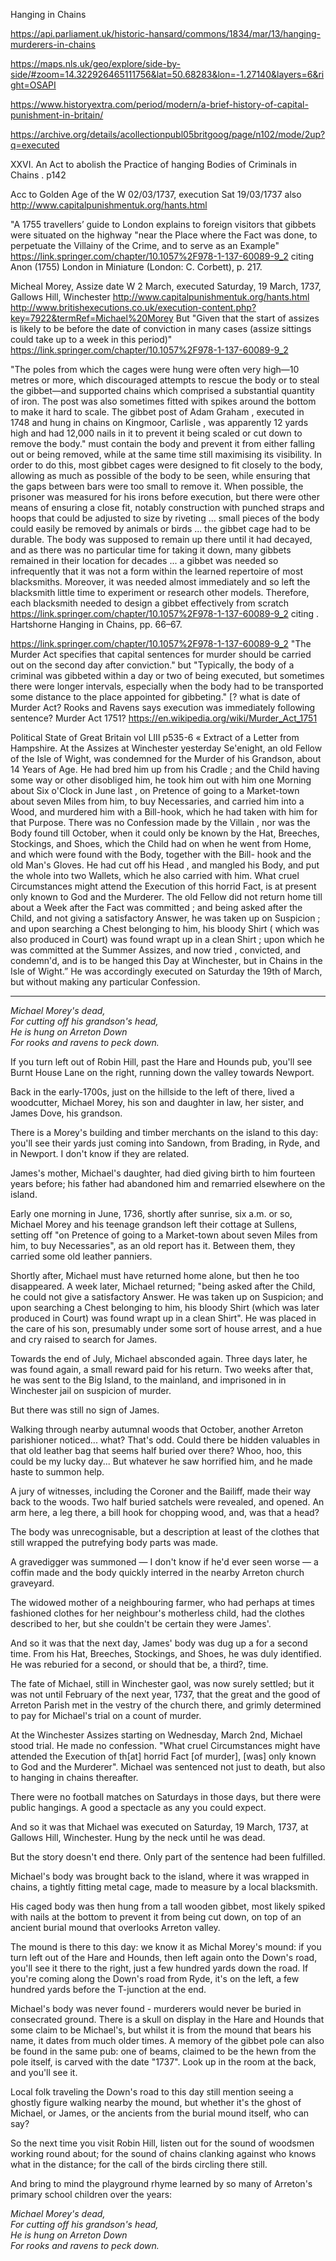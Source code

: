 Hanging in Chains

https://api.parliament.uk/historic-hansard/commons/1834/mar/13/hanging-murderers-in-chains

https://maps.nls.uk/geo/explore/side-by-side/#zoom=14.322926465111756&lat=50.68283&lon=-1.27140&layers=6&right=OSAPI

https://www.historyextra.com/period/modern/a-brief-history-of-capital-punishment-in-britain/

https://archive.org/details/acollectionpubl05britgoog/page/n102/mode/2up?q=executed

XXVI. An Act to abolish the Practice of hanging Bodies of Criminals in Chains . p142

Acc to  Golden Age of the W 02/03/1737, execution Sat 19/03/1737 also http://www.capitalpunishmentuk.org/hants.html



"A 1755 travellers’ guide to London explains to foreign visitors that gibbets were situated on the highway "near the Place where the Fact was done, to perpetuate the Villainy of the Crime, and to serve as an Example" https://link.springer.com/chapter/10.1057%2F978-1-137-60089-9_2 citing Anon (1755) London in Miniature (London: C. Corbett), p. 217.

Micheal Morey, Assize date W 2 March, executed Saturday, 19 March, 1737, Gallows Hill, Winchester http://www.capitalpunishmentuk.org/hants.html
http://www.britishexecutions.co.uk/execution-content.php?key=7922&termRef=Michael%20Morey
But "Given that the start of assizes is likely to be before the date of conviction in many cases (assize sittings could take up to a week in this period)" https://link.springer.com/chapter/10.1057%2F978-1-137-60089-9_2

"The poles from which the cages were hung were often very high—10 metres or more, which discouraged attempts to rescue the body or to steal the gibbet—and supported chains which comprised a substantial quantity of iron. The post was also sometimes fitted with spikes around the bottom to make it hard to scale. The gibbet post of Adam Graham , executed in 1748 and hung in chains on Kingmoor, Carlisle , was apparently 12 yards high and had 12,000 nails in it to prevent it being scaled or cut down to remove the body." must contain the body and prevent it from either falling out or being removed, while at the same time still maximising its visibility. In order to do this, most gibbet cages were designed to fit closely to the body, allowing as much as possible of the body to be seen, while ensuring that the gaps between bars were too small to remove it. When possible, the prisoner was measured for his irons before execution, but there were other means of ensuring a close fit, notably construction with punched straps and hoops that could be adjusted to size by riveting ... small pieces of the body could easily be removed by animals or birds ... the gibbet cage had to be durable. The body was supposed to remain up there until it had decayed, and as there was no particular time for taking it down, many gibbets remained in their location for decades ...  a gibbet was needed so infrequently that it was not a form within the learned repertoire of most blacksmiths. Moreover, it was needed almost immediately and so left the blacksmith little time to experiment or research other models. Therefore, each blacksmith needed to design a gibbet effectively from scratch https://link.springer.com/chapter/10.1057%2F978-1-137-60089-9_2 citing .
Hartshorne Hanging in Chains, pp. 66–67.

https://link.springer.com/chapter/10.1057%2F978-1-137-60089-9_2 "The Murder Act specifies that capital sentences for murder should be carried out on the second day after conviction." but "Typically, the body of a criminal was gibbeted within a day or two of being executed, but sometimes there were longer intervals, especially when the body had to be transported some distance to the place appointed for gibbeting." [? what is date of Murder Act?  Rooks and Ravens says execution was immediately following sentence? Murder Act 1751? https://en.wikipedia.org/wiki/Murder_Act_1751 

Political State of Great Britain vol LIII p535-6
« Extract of a Letter from Hampshire.
At the Assizes at Winchester yesterday Se'enight,
an old Fellow of the Isle of Wight, was condemned for the Murder of his Grandson, about 14 Years of Age. He had bred him up from his Cradle ; and the Child having some way or other disobliged him, he took him out with him one Morning about Six o'Clock in June last , on Pretence of going to a
Market-town about seven Miles from him, to buy Necessaries, and carried him into a Wood, and murdered him with a Bill-hook, which he had taken with him for that Purpose. There was no Confession made by the Villain , nor was the Body found till October, when it could only be known by the Hat, Breeches, Stockings, and Shoes, which the Child had on when he went from Home, and which were found with the Body, together with the Bill- hook and the old Man's Gloves. He had cut off his Head , and mangled his Body, and put the whole into two Wallets, which he also carried with him. What cruel Circumstances might attend the Execution of this horrid Fact, is at present only known to God and the Murderer. The old Fellow did not return home till about a Week after the Fact was committed ; and being asked after the Child, and not giving a satisfactory Answer, he
was taken up on Suspicion ; and upon searching a Chest belonging to him, his bloody Shirt ( which was also produced in Court) was found wrapt up in a clean Shirt ; upon which he was committed at the Summer Assizes, and now tried , convicted, and condemn'd, and is to be hanged this Day at Winchester, but in Chains in the Isle of Wight.”
He was accordingly executed on Saturday the 19th of
March, but without making any particular Confession.


---


*Michael Morey's dead,  
For cutting off his grandson's head,  
He is hung on Arreton Down  
For rooks and ravens to peck down.*  
  
If you turn left out of Robin Hill, past the Hare and Hounds pub, you'll see Burnt House Lane on the right, running down the valley towards Newport.  
  
Back in the early-1700s, just on the hillside to the left of there, lived a woodcutter, Michael Morey, his son and daughter in law, her sister, and James Dove, his grandson.  
  
There is a Morey's building and timber merchants on the island to this day: you'll see their yards just coming into Sandown, from Brading, in Ryde, and in Newport. I don't know if they are related.  
  
James's mother, Michael's daughter, had died giving birth to him fourteen years before; his father had abandoned him and remarried elsewhere on the island.  
  
Early one morning in June, 1736, shortly after sunrise, six a.m. or so, Michael Morey and his teenage grandson left their cottage at Sullens, setting off "on Pretence of going to a Market-town about seven Miles from him, to buy Necessaries", as an old report has it. Between them, they carried some old leather panniers.  
  
Shortly after, Michael must have returned home alone, but then he too disappeared. A week later, Michael returned; "being asked after the Child, he could not give a satisfactory Answer. He was taken up on Suspicion; and upon searching a Chest belonging to him, his bloody Shirt (which was later produced in Court) was found wrapt up in a clean Shirt". He was placed in the care of his son, presumably under some sort of house arrest, and a hue and cry raised to search for James.  
  
Towards the end of July, Michael absconded again. Three days later, he was found again, a small reward paid for his return. Two weeks after that, he was sent to the Big Island, to the mainland, and imprisoned in in Winchester jail on suspicion of murder.  
  
But there was still no sign of James.  
  
Walking through nearby autumnal woods that October, another Arreton parishioner noticed... what? That's odd. Could there be hidden valuables in that old leather bag that seems half buried over there?  Whoo, hoo, this could be my lucky day... But whatever he saw horrified him, and he made haste to summon help.  
  
A jury of witnesses, including the Coroner and the Bailiff, made their way back to the woods. Two half buried satchels were revealed, and opened. An arm here, a leg there, a bill hook for chopping wood, and, was that a head? 
  
The body was unrecognisable, but a description at least of the clothes that still wrapped the putrefying body parts was made.  
  
A gravedigger was summoned — I don't know if he'd ever seen worse — a coffin made and the body quickly interred in the nearby Arreton church graveyard.  

The widowed mother of a neighbouring farmer, who had perhaps at times fashioned clothes for her neighbour's motherless child, had the clothes described to her, but she couldn't be certain they were James'.  
  
And so it was that the next day, James' body was dug up a for a second time. From his Hat, Breeches, Stockings, and Shoes, he was duly identified. He was reburied for a second, or should that be, a third?, time.  
  
The fate of Michael, still in Winchester gaol, was now surely settled; but it was not until February of the next year, 1737, that the great and the good of Arreton Parish met in the vestry of the church there, and grimly determined to pay for Michael's trial on a count of murder.  
  
At the Winchester Assizes starting on Wednesday, March 2nd, Michael stood trial. He made no confession. "What cruel Circumstances might have attended the Execution of th[at] horrid Fact [of murder], [was] only known to God and the Murderer". Michael was sentenced not just to death, but also to hanging in chains thereafter.  
  
There were no football matches on Saturdays in those days, but there were public hangings. A good a spectacle as any you could expect.  
  
And so it was that Michael was executed on Saturday, 19 March, 1737, at Gallows Hill, Winchester.  Hung by the neck until he was dead.  
  
But the story doesn't end there. Only part of the sentence had been fulfilled.  
  
Michael's body was brought back to the island, where it was wrapped in chains, a tightly fitting metal cage, made to measure by a local blacksmith.  
  
His caged body was then hung from a tall wooden gibbet, most likely spiked with nails at the bottom to prevent it from being cut down, on top of an ancient burial mound that overlooks Arreton valley.  
  
The mound is there to this day: we know it as Michal Morey's mound: if you turn left out of the Hare and Hounds, then left again onto the Down's road, you'll see it there to the right, just a few hundred yards down the road. If you're coming along the Down's road from Ryde, it's on the left, a few hundred yards before the T-junction at the end.  
  
Michael's body was never found - murderers would never be buried in consecrated ground. There is a skull on display in the Hare and Hounds that some claim to be Michael's, but whilst it is from the mound that bears his name, it dates from much older times. A memory of the gibbet pole can also be found in the same pub: one of beams, claimed to be the hewn from the pole itself, is carved with the date "1737". Look up in the room at the back, and you'll see it.  
  
Local folk traveling the Down's road to this day still mention seeing a ghostly figure walking nearby the mound, but whether it's the ghost of Michael, or James, or the ancients from the burial mound itself, who can say?  
  
So the next time you visit Robin Hill, listen out for the sound of woodsmen working round about; for the sound of chains clanking against who knows what in the distance; for the call of the birds circling there still.  
  
And bring to mind the playground rhyme learned by so many of Arreton's primary school children over the years:  
  
*Michael Morey's dead,  
For cutting off his grandson's head,  
He is hung on Arreton Down  
For rooks and ravens to peck down.*  